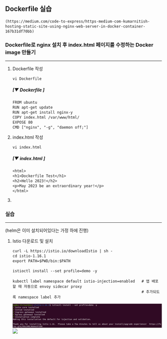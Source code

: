 ## Dockerfile 실습 
    (https://medium.com/code-to-express/https-medium-com-kumarnitish-hosting-static-site-using-nginx-web-server-in-docker-container-167b31df70bb)

    
### Dockerfile로 nginx 설치 후 index.html 페이지를 수정하는 Docker image 만들기
---
1. Dockerfile 작성
    ```
    vi Dockerfile
    ```
    
    ##### [▼ Dockerfile ]
      ```
      FROM ubuntu
      RUN apt-get update
      RUN apt-get install nginx-y
      COPY index.html /var/www/html/
      EXPOSE 80
      CMD ["nginx", "-g", "daemon off;"]
      ```

2. index.html 작성
    ```
    vi index.html
    ```
    
    ##### [▼ index.html ]
      ```
      <html>
      <h1>Dockerfile Test</h1>
      <h2>Hello 2023!</h2>
      <p>May 2023 be an extraordinary year!</p>
      </html>
      ```
      
3. 

### 실습
---
(helm은 이미 설치되어있다는 가정 하에 진행)
1. Istio 다운로드 및 설치
    ```
    curl -L https://istio.io/downloadIstio | sh -
    cd istio-1.16.1
    export PATH=$PWD/bin:$PATH
    
    istioctl install --set profile=demo -y
    
    kubectl label namespace default istio-injection=enabled   # 앱 배포할 때 자동으로 envoy sidecar proxy 
                                                              # 추가되도록 namespace label 추가                     
    ```
    ![](https://github.com/KubeHatesMe/datacon-k8s/blob/master/image/istio-install.png?raw=true)
    ![](https://github.com/KubeHatesMe/datacon-k8s/blob/master/image/istio-inject.png?raw=true)
